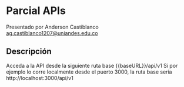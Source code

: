 # Parcial APIs

Presentado por Anderson Castiblanco
ag.castiblanco1207@uniandes.edu.co

## Descripción

Acceda a la API desde la siguiente ruta base {{baseURL}}/api/v1
Si por ejemplo lo corre localmente desde el puerto 3000, la ruta base sería http://localhost:3000/api/v1
